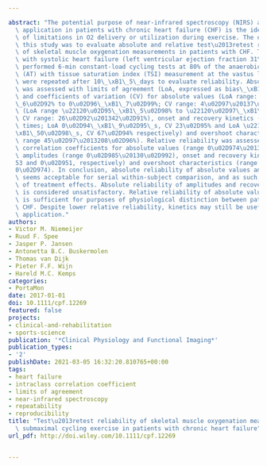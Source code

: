 ---
abstract: "The potential purpose of near-infrared spectroscopy (NIRS) as a clinical\
  \ application in patients with chronic heart failure (CHF) is the identification\
  \ of limitations in O2 delivery or utilization during exercise. The objective of\
  \ this study was to evaluate absolute and relative test\u2013retest reliability\
  \ of skeletal muscle oxygenation measurements in patients with CHF. Thirty patients\
  \ with systolic heart failure (left ventricular ejection fraction 31\_\xB1\_8%)\
  \ performed 6-min constant-load cycling tests at 80% of the anaerobic threshold\
  \ (AT) with tissue saturation index (TSI) measurement at the vastus lateralis. Tests\
  \ were repeated after 10\_\xB1\_5\_days to evaluate reliability. Absolute reliability\
  \ was assessed with limits of agreement (LoA, expressed as bias\_\xB1\_random error)\
  \ and coefficients of variation (CV) for absolute values (LoA range: 0\u02D94\_\xB1\
  \_6\u02D92% to 0\u02D96\_\xB1\_7\u02D99%; CV range: 4\u02D97\u20137\u02D91%), amplitudes\
  \ (LoA range \u22120\u02D95\_\xB1\_5\u02D98% to \u22120\u02D97\_\xB1\_6\u02D98%;\
  \ CV range: 26\u02D92\u201342\u02D91%), onset and recovery kinetics (mean response\
  \ times; LoA 0\u02D94\_\xB1\_9\u02D95\_s, CV 23\u02D95% and LoA \u22125\u02D98\_\
  \xB1\_50\u02D98\_s, CV 67\u02D94% respectively) and overshoot characteristics (CV\
  \ range 45\u02D97\u2013208\u02D96%). Relative reliability was assessed with intraclass\
  \ correlation coefficients for absolute values (range 0\u02D974\u20130\u02D990),\
  \ amplitudes (range 0\u02D985\u20130\u02D992), onset and recovery kinetics (0\u02D9\
  53 and 0\u02D951, respectively) and overshoot characteristics (range 0\u02D917\u2013\
  0\u02D974). In conclusion, absolute reliability of absolute values and onset kinetics\
  \ seems acceptable for serial within-subject comparison, and as such, for evaluation\
  \ of treatment effects. Absolute reliability of amplitudes and recovery kinetics\
  \ is considered unsatisfactory. Relative reliability of absolute values and amplitudes\
  \ is sufficient for purposes of physiological distinction between patients with\
  \ CHF. Despite lower relative reliability, kinetics may still be useful for clinical\
  \ application."
authors:
- Victor M. Niemeijer
- Ruud F. Spee
- Jasper P. Jansen
- Antonetta B.C. Buskermolen
- Thomas van Dijk
- Pieter F.F. Wijn
- Hareld M.C. Kemps
categories:
- PortaMon
date: 2017-01-01
doi: 10.1111/cpf.12269
featured: false
projects:
- clinical-and-rehabilitation
- sports-science
publication: '*Clinical Physiology and Functional Imaging*'
publication_types:
- '2'
publishDate: 2021-03-05 16:32:20.810765+00:00
tags:
- heart failure
- intraclass correlation coefficient
- limits of agreement
- near-infrared spectroscopy
- repeatability
- reproducibility
title: "Test\u2013retest reliability of skeletal muscle oxygenation measurements during\
  \ submaximal cycling exercise in patients with chronic heart failure"
url_pdf: http://doi.wiley.com/10.1111/cpf.12269

---

